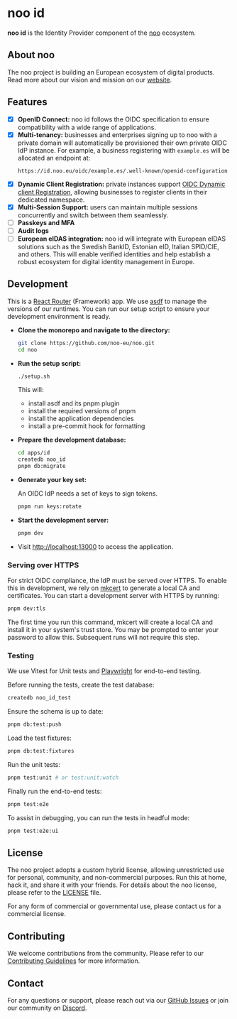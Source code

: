 # noo id

**noo id** is the Identity Provider component of the [noo](https://noo.eu) ecosystem.

## About noo

The noo project is building an European ecosystem of digital products. Read more about our vision and mission on our [website](https://noo.eu).

## Features

- [x] **OpenID Connect:** noo id follows the OIDC specification to ensure compatibility with a wide range of applications.
- [x] **Multi-tenancy:** businesses and enterprises signing up to noo with a private domain will automatically be provisioned their own private OIDC IdP instance. For example, a business registering with `example.es` will be allocated an endpoint at:
  ```
  https://id.noo.eu/oidc/example.es/.well-known/openid-configuration
  ```
- [x] **Dynamic Client Registration:** private instances support [OIDC Dynamic client Registration](https://openid.net/specs/openid-connect-registration-1_0.html), allowing businesses to register clients in their dedicated namespace.
- [x] **Multi-Session Support:** users can maintain multiple sessions concurrently and switch between them seamlessly.
- [ ] **Passkeys and MFA**
- [ ] **Audit logs**
- [ ] **European eIDAS integration:** noo id will integrate with European eIDAS solutions such as the Swedish BankID, Estonian eID, Italian SPID/CIE, and others. This will enable verified identities and help establish a robust ecosystem for digital identity management in Europe.

## Development

This is a [React Router](https://reactrouter.com/) (Framework) app. We use [asdf](https://asdf-vm.com/) to manage the versions of our runtimes. You can run our setup script to ensure your development environment is ready.

- **Clone the monorepo and navigate to the directory:**

  ```bash
  git clone https://github.com/noo-eu/noo.git
  cd noo
  ```

- **Run the setup script:**

  ```bash
  ./setup.sh
  ```

  This will:

  - install asdf and its pnpm plugin
  - install the required versions of pnpm
  - install the application dependencies
  - install a pre-commit hook for formatting

- **Prepare the development database:**

  ```bash
  cd apps/id
  createdb noo_id
  pnpm db:migrate
  ```

- **Generate your key set:**

  An OIDC IdP needs a set of keys to sign tokens.

  ```bash
  pnpm run keys:rotate
  ```

- **Start the development server:**

  ```bash
  pnpm dev
  ```

- Visit [http://localhost:13000](http://localhost:13000) to access the application.

### Serving over HTTPS

For strict OIDC compliance, the IdP must be served over HTTPS. To enable this in development, we rely on [mkcert](https://github.com/FiloSottile/mkcert) to generate a local CA and certificates. You can start a development server with HTTPS by running:

```bash
pnpm dev:tls
```

The first time you run this command, mkcert will create a local CA and install it in your system's trust store. You may be prompted to enter your password to allow this. Subsequent runs will not require this step.

### Testing

We use Vitest for Unit tests and [Playwright](https://playwright.dev/) for end-to-end testing.

Before running the tests, create the test database:

```bash
createdb noo_id_test
```

Ensure the schema is up to date:

```bash
pnpm db:test:push
```

Load the test fixtures:

```bash
pnpm db:test:fixtures
```

Run the unit tests:

```bash
pnpm test:unit # or test:unit:watch
```

Finally run the end-to-end tests:

```bash
pnpm test:e2e
```

To assist in debugging, you can run the tests in headful mode:

```bash
pnpm test:e2e:ui
```

## License

The noo project adopts a custom hybrid license, allowing unrestricted use for personal, community, and non-commercial purposes. Run this at home, hack it, and share it with your friends. For details about the noo license, please refer to the [LICENSE](../LICENSE.md) file.

For any form of commercial or governmental use, please contact us for a commercial license.

## Contributing

We welcome contributions from the community. Please refer to our [Contributing Guidelines](../CONTRIBUTING.md) for more information.

## Contact

For any questions or support, please reach out via our [GitHub Issues](https://github.com/noo-eu/noo/issues) or join our community on [Discord](https://discord.gg/hZ8NYPPVP3).

